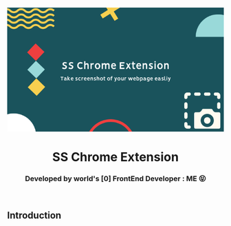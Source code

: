 <p align='center'>
  <img src='Repo Assets/img.png'>
</p>

<h1 align='center'>
  SS Chrome Extension
</h1>
<h3  align='center'> Developed by world's [0] FrontEnd Developer : ME 😝 </h3>

<br/>

<h2>
  Introduction
</h2>
